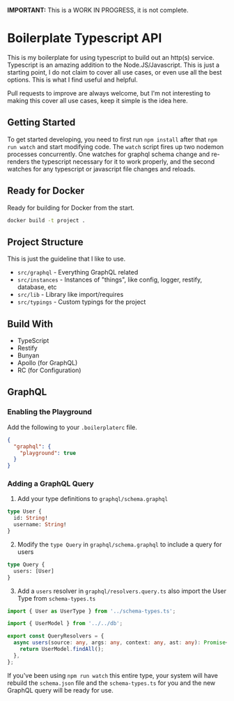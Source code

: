 **IMPORTANT:** This is a WORK IN PROGRESS, it is not complete.

# Boilerplate Typescript API

This is my boilerplate for using typescript to build out an http(s) service. Typescript is an amazing addition to the Node.JS/Javascript. This is just a starting point, I do not claim to cover all use cases, or even use all the best options. This is what I find useful and helpful. 

Pull requests to improve are always welcome, but I'm not interesting to making this cover all use cases, keep it simple is the idea here.

## Getting Started

To get started developing, you need to first run `npm install` after that `npm run watch` and start modifying code. The `watch` script fires up two nodemon processes concurrently. One watches for graphql schema change and re-renders the typescript necessary for it to work properly, and the second watches for any typescript or javascript file changes and reloads.

## Ready for Docker

Ready for building for Docker from the start. 

```bash
docker build -t project .
```

## Project Structure

This is just the guideline that I like to use.

* `src/graphql` - Everything GraphQL related
* `src/instances` - Instances of "things", like config, logger, restify, database, etc
* `src/lib` - Library like import/requires
* `src/typings` - Custom typings for the project

## Build With

 * TypeScript
 * Restify
 * Bunyan
 * Apollo (for GraphQL)
 * RC (for Configuration)

## GraphQL

### Enabling the Playground

Add the following to your `.boilerplaterc` file.

```json
{
  "graphql": {
    "playground": true
  }
}
```

### Adding a GraphQL Query

1. Add your type definitions to `graphql/schema.graphql`

```graphql
type User {
  id: String!
  username: String!
}
```

2. Modify the `type Query` in `graphql/schema.graphql` to include a query for users

```graphql
type Query {
  users: [User]
}
```

3. Add a `users` resolver in `graphql/resolvers.query.ts` also import the User Type from `schema-types.ts`

```typescript
import { User as UserType } from '../schema-types.ts';

import { UserModel } from '../../db';

export const QueryResolvers = {
  async users(source: any, args: any, context: any, ast: any): Promise<UserType[]> {
    return UserModel.findAll();
  },
};
```

If you've been using `npm run watch` this entire type, your system will have rebuild the `schema.json` file and the `schema-types.ts` for you and the new GraphQL query will be ready for use.
